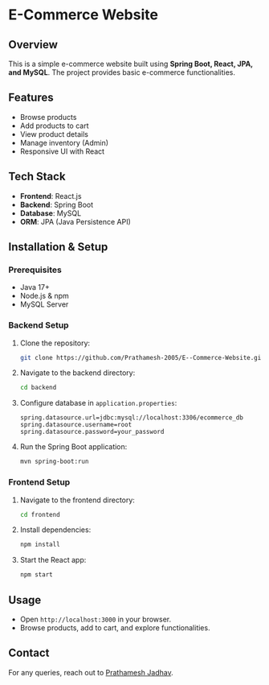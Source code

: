 # E-Commerce Website

## Overview
This is a simple e-commerce website built using **Spring Boot, React, JPA, and MySQL**. The project provides basic e-commerce functionalities.

## Features
- Browse products
- Add products to cart
- View product details
- Manage inventory (Admin)
- Responsive UI with React

## Tech Stack
- **Frontend**: React.js
- **Backend**: Spring Boot
- **Database**: MySQL
- **ORM**: JPA (Java Persistence API)

## Installation & Setup
### Prerequisites
- Java 17+
- Node.js & npm
- MySQL Server

### Backend Setup
1. Clone the repository:
   ```sh
   git clone https://github.com/Prathamesh-2005/E--Commerce-Website.git
   ```
2. Navigate to the backend directory:
   ```sh
   cd backend
   ```
3. Configure database in `application.properties`:
   ```properties
   spring.datasource.url=jdbc:mysql://localhost:3306/ecommerce_db
   spring.datasource.username=root
   spring.datasource.password=your_password
   ```
4. Run the Spring Boot application:
   ```sh
   mvn spring-boot:run
   ```

### Frontend Setup
1. Navigate to the frontend directory:
   ```sh
   cd frontend
   ```
2. Install dependencies:
   ```sh
   npm install
   ```
3. Start the React app:
   ```sh
   npm start
   ```

## Usage
- Open `http://localhost:3000` in your browser.
- Browse products, add to cart, and explore functionalities.


## Contact
For any queries, reach out to [Prathamesh Jadhav](https://github.com/Prathamesh-2005).


